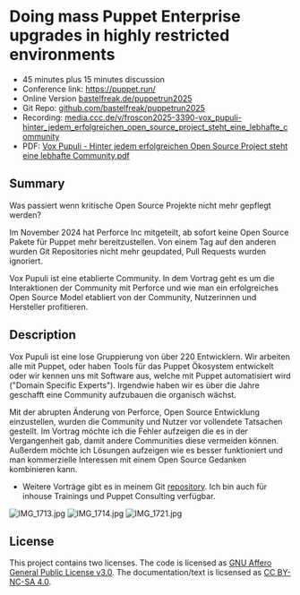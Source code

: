 # Doing mass Puppet Enterprise upgrades in highly restricted environments

* 45 minutes plus 15 minutes diѕcussion
* Conference link: https://puppet.run/
* Online Version [bastelfreak.de/puppetrun2025](https://bastelfreak.de/puppetrun2025/)
* Git Repo: [github.com/bastelfreak/puppetrun2025](https://github.com/bastelfreak/froscon2025)
* Recording: [media.ccc.de/v/froscon2025-3390-vox_pupuli-hinter_jedem_erfolgreichen_open_source_project_steht_eine_lebhafte_community](https://media.ccc.de/v/froscon2025-3390-vox_pupuli_-_hinter_jedem_erfolgreichen_open_source_project_steht_eine_lebhafte_community)
* PDF: [Vox Pupuli - Hinter jedem erfolgreichen Open Source Project steht eine lebhafte Community.pdf](https://github.com/bastelfreak/froscon2025/blob/main/Vox%20Pupuli%20-%20Hinter%20jedem%20erfolgreichen%20Open%20Source%20Project%20steht%20eine%20lebhafte%20Community.pdf)

## Summary

Was passiert wenn kritische Open Source Projekte nicht mehr gepflegt werden?

Im November 2024 hat Perforce Inc mitgeteilt, ab sofort keine Open Source Pakete für Puppet mehr bereitzustellen.
Von einem Tag auf den anderen wurden Git Repositories nicht mehr geupdated, Pull Requests wurden ignoriert.

Vox Pupuli ist eine etablierte Community.
In dem Vortrag geht es um die Interaktionen der Community mit Perforce und wie man ein erfolgreiches Open Source Model etabliert von der Community, Nutzerinnen und Hersteller profitieren.

## Description

Vox Pupuli ist eine lose Gruppierung von über 220 Entwicklern.
Wir arbeiten alle mit Puppet, oder haben Tools für das Puppet Ökosystem entwickelt oder wir kennen uns mit Software aus, welche mit Puppet automatisiert wird ("Domain Specific Experts").
Irgendwie haben wir es über die Jahre geschafft eine Community aufzubauen die organisch wächst.

Mit der abrupten Änderung von Perforce, Open Source Entwicklung einzustellen, wurden die Community und Nutzer vor vollendete Tatsachen gestellt.
Im Vortrag möchte ich die Fehler aufzeigen die es in der Vergangenheit gab, damit andere Communities diese vermeiden können.
Außerdem möchte ich Lösungen aufzeigen wie es besser funktioniert und man kommerzielle Interessen mit einem Open Source Gedanken kombinieren kann.

* Weitere Vorträge gibt es in meinem Git [repository](https://github.com/bastelfreak/talks). Ich bin auch für inhouse Trainings und Puppet Consulting verfügbar.


![IMG_1713.jpg](IMG_1713.jpg)
![IMG_1714.jpg](IMG_1714.jpg)
![IMG_1721.jpg](IMG_1721.jpg)

## License

This project contains two licenses. The code is licensed as [GNU Affero General Public License v3.0](LICENSE).
The documentation/text is licsensed as [CC BY-NC-SA 4.0](LICENSE2).
